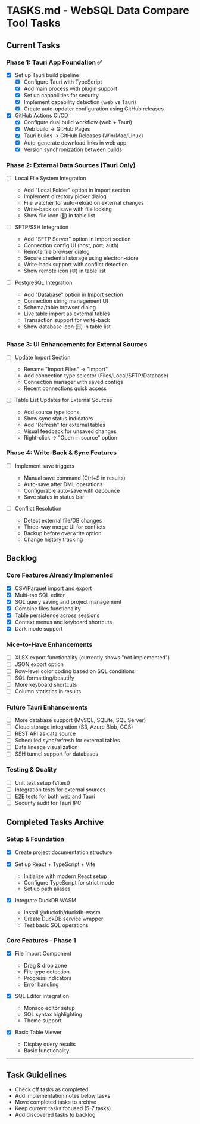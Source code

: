 # TASKS.md - WebSQL Data Compare Tool Tasks

## Current Tasks

### Phase 1: Tauri App Foundation ✅
- [x] Set up Tauri build pipeline
  - [x] Configure Tauri with TypeScript
  - [x] Add main process with plugin support
  - [x] Set up capabilities for security
  - [x] Implement capability detection (web vs Tauri)
  - [x] Create auto-updater configuration using GitHub releases
  
- [x] GitHub Actions CI/CD
  - [x] Configure dual build workflow (web + Tauri)
  - [x] Web build → GitHub Pages
  - [x] Tauri builds → GitHub Releases (Win/Mac/Linux)
  - [x] Auto-generate download links in web app
  - [x] Version synchronization between builds

### Phase 2: External Data Sources (Tauri Only)
- [ ] Local File System Integration
  - Add "Local Folder" option in Import section
  - Implement directory picker dialog
  - File watcher for auto-reload on external changes
  - Write-back on save with file locking
  - Show file icon (📄) in table list
  
- [ ] SFTP/SSH Integration
  - Add "SFTP Server" option in Import section
  - Connection config UI (host, port, auth)
  - Remote file browser dialog
  - Secure credential storage using electron-store
  - Write-back support with conflict detection
  - Show remote icon (🌐) in table list
  
- [ ] PostgreSQL Integration  
  - Add "Database" option in Import section
  - Connection string management UI
  - Schema/table browser dialog
  - Live table import as external tables
  - Transaction support for write-back
  - Show database icon (🗄️) in table list

### Phase 3: UI Enhancements for External Sources
- [ ] Update Import Section
  - Rename "Import Files" → "Import"
  - Add connection type selector (Files/Local/SFTP/Database)
  - Connection manager with saved configs
  - Recent connections quick access
  
- [ ] Table List Updates for External Sources
  - Add source type icons
  - Show sync status indicators
  - Add "Refresh" for external tables
  - Visual feedback for unsaved changes
  - Right-click → "Open in source" option

### Phase 4: Write-Back & Sync Features
- [ ] Implement save triggers
  - Manual save command (Ctrl+S in results)
  - Auto-save after DML operations
  - Configurable auto-save with debounce
  - Save status in status bar
  
- [ ] Conflict Resolution
  - Detect external file/DB changes
  - Three-way merge UI for conflicts
  - Backup before overwrite option
  - Change history tracking

## Backlog

### Core Features Already Implemented
- [x] CSV/Parquet import and export
- [x] Multi-tab SQL editor
- [x] SQL query saving and project management
- [x] Combine files functionality
- [x] Table persistence across sessions
- [x] Context menus and keyboard shortcuts
- [x] Dark mode support

### Nice-to-Have Enhancements
- [ ] XLSX export functionality (currently shows "not implemented")
- [ ] JSON export option
- [ ] Row-level color coding based on SQL conditions
- [ ] SQL formatting/beautify
- [ ] More keyboard shortcuts
- [ ] Column statistics in results

### Future Tauri Enhancements
- [ ] More database support (MySQL, SQLite, SQL Server)
- [ ] Cloud storage integration (S3, Azure Blob, GCS)
- [ ] REST API as data source
- [ ] Scheduled sync/refresh for external tables
- [ ] Data lineage visualization
- [ ] SSH tunnel support for databases

### Testing & Quality
- [ ] Unit test setup (Vitest)
- [ ] Integration tests for external sources
- [ ] E2E tests for both web and Tauri
- [ ] Security audit for Tauri IPC

## Completed Tasks Archive
### Setup & Foundation
- [x] Create project documentation structure
- [x] Set up React + TypeScript + Vite
  - Initialize with modern React setup
  - Configure TypeScript for strict mode
  - Set up path aliases
  
- [x] Integrate DuckDB WASM
  - Install @duckdb/duckdb-wasm
  - Create DuckDB service wrapper
  - Test basic SQL operations

### Core Features - Phase 1
- [x] File Import Component
  - Drag & drop zone
  - File type detection
  - Progress indicators
  - Error handling
  
- [x] SQL Editor Integration
  - Monaco editor setup
  - SQL syntax highlighting
  - Theme support

- [x] Basic Table Viewer
  - Display query results
  - Basic functionality

---

## Task Guidelines
- Check off tasks as completed
- Add implementation notes below tasks
- Move completed tasks to archive
- Keep current tasks focused (5-7 tasks)
- Add discovered tasks to backlog